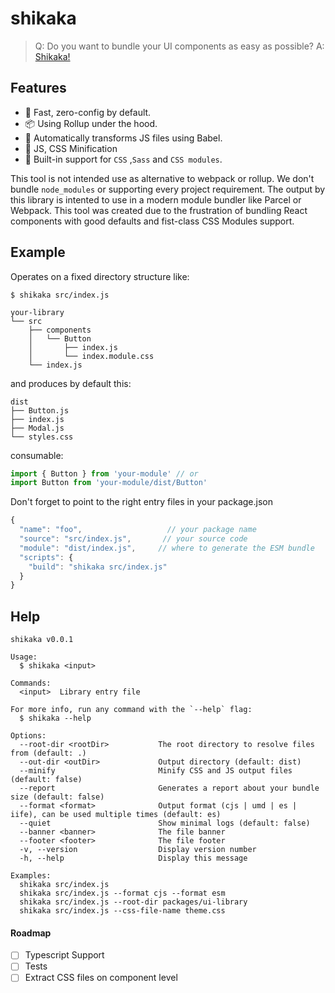 # shikaka

> Q: Do you want to bundle your UI components as easy as possible?
> A: [Shikaka!](https://www.youtube.com/watch?v=PcjFVTI4_Gw)

## Features

- 🚀 Fast, zero-config by default.
- 📦 Using Rollup under the hood.
- 🚗 Automatically transforms JS files using Babel.
- 💼 JS, CSS Minification
- 💅 Built-in support for `CSS` ,`Sass` and `CSS modules`.

This tool is not intended use as alternative to webpack or rollup. We don't bundle `node_modules` or supporting every project requirement. The output by this library is intented to use in a modern module bundler like Parcel or Webpack. This tool was created due to the frustration of bundling React components with good defaults and fist-class CSS Modules support.

## Example

Operates on a fixed directory structure like:

```
$ shikaka src/index.js

your-library
└── src
    ├── components
    │   └── Button
    │       ├── index.js
    │       └── index.module.css
    └── index.js
```

and produces by default this:

```
dist
├── Button.js
├── index.js
├── Modal.js
└── styles.css
```

consumable:

```jsx
import { Button } from 'your-module' // or
import Button from 'your-module/dist/Button'
```

Don't forget to point to the right entry files in your package.json

```js
{
  "name": "foo",                   // your package name
  "source": "src/index.js",       // your source code
  "module": "dist/index.js",     // where to generate the ESM bundle
  "scripts": {
    "build": "shikaka src/index.js"
  }
}
```

## Help

```
shikaka v0.0.1

Usage:
  $ shikaka <input>

Commands:
  <input>  Library entry file

For more info, run any command with the `--help` flag:
  $ shikaka --help

Options:
  --root-dir <rootDir>           The root directory to resolve files from (default: .)
  --out-dir <outDir>             Output directory (default: dist)
  --minify                       Minify CSS and JS output files (default: false)
  --report                       Generates a report about your bundle size (default: false)
  --format <format>              Output format (cjs | umd | es | iife), can be used multiple times (default: es)
  --quiet                        Show minimal logs (default: false)
  --banner <banner>              The file banner 
  --footer <footer>              The file footer 
  -v, --version                  Display version number 
  -h, --help                     Display this message 

Examples:
  shikaka src/index.js
  shikaka src/index.js --format cjs --format esm
  shikaka src/index.js --root-dir packages/ui-library
  shikaka src/index.js --css-file-name theme.css
```

#### Roadmap

- [ ] Typescript Support
- [ ] Tests
- [ ] Extract CSS files on component level
